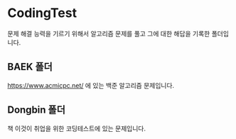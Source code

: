 # CodingTest
문제 해결 능력을 기르기 위해서 알고리즘 문제를 풀고 그에 대한 해답을 기록한 폴더입니다.

## BAEK 폴더
https://www.acmicpc.net/ 에 있는 백준 알고리즘 문제입니다.

## Dongbin 폴더
책 이것이 취업을 위한 코딩테스트에 있는 문제입니다.
